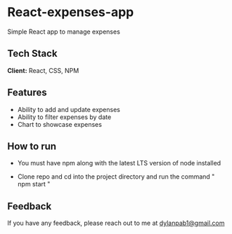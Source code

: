 # React-expenses-app

Simple React app to manage expenses

## Tech Stack

**Client:** React, CSS, NPM


## Features

- Ability to add and update expenses
- Ability to filter expenses by date
- Chart to showcase expenses 

## How to run

- You must have npm along with the latest LTS version of node installed

- Clone repo and cd into the project directory and run the command " npm start "

## Feedback

If you have any feedback, please reach out to me at dylanpab1@gmail.com
